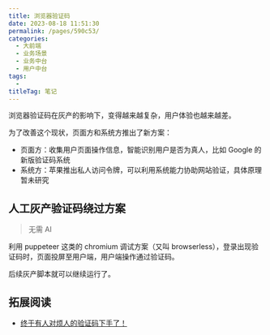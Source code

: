 ```yaml
---
title: 浏览器验证码
date: 2023-08-18 11:51:30
permalink: /pages/590c53/
categories: 
  - 大前端
  - 业务场景
  - 业务中台
  - 用户中台
tags: 
  - 
titleTag: 笔记
---
```


浏览器验证码在灰产的影响下，变得越来越复杂，用户体验也越来越差。

为了改善这个现状，页面方和系统方推出了新方案：
- 页面方：收集用户页面操作信息，智能识别用户是否为真人，比如 Google 的新版验证码系统
- 系统方：苹果推出私人访问令牌，可以利用系统能力协助网站验证，具体原理暂未研究

## 人工灰产验证码绕过方案
> 无需 AI

利用 puppeteer 这类的 chromium 调试方案（又叫 browserless），登录出现验证码时，页面投屏至用户端，用户端操作通过验证码。

后续灰产脚本就可以继续运行了。

## 拓展阅读
- [终于有人对烦人的验证码下手了！](https://www.ithome.com/0/642/952.htm)

